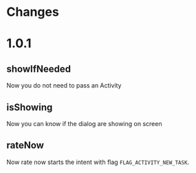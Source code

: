 Changes
==

# 1.0.1

## showIfNeeded

Now you do not need to pass an Activity

## isShowing

Now you can know if the dialog are showing on screen

## rateNow

Now rate now starts the intent with flag `FLAG_ACTIVITY_NEW_TASK`.